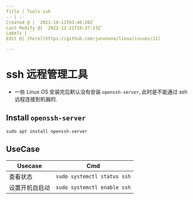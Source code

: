 ```yaml
---
Title | Tools ssh
-- | --
Created @ | `2021-10-11T03:46:20Z`
Last Modify @| `2022-12-21T10:37:13Z`
Labels | ``
Edit @| [here](https://github.com/junxnone/linux/issues/11)

---
```

# ssh 远程管理工具

- 一些 Linux OS 安装完后默认没有安装 `openssh-server`, 此时是不能通过 ssh 远程连接到机器的.


## Install `openssh-server`

```
sudo apt install openssh-server
```

## UseCase

Usecase | Cmd
-- | --
查看状态 | `sudo systemctl status ssh`
设置开机自启动 | `sudo systemctl enable ssh`


